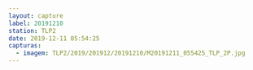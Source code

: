 ```yaml
---
layout: capture
label: 20191210
station: TLP2
date: 2019-12-11 05:54:25
capturas:
  - imagem: TLP2/2019/201912/20191210/M20191211_055425_TLP_2P.jpg
---
```

